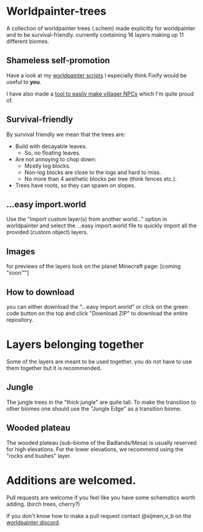 

# Worldpainter-trees
A collection of worldpainter trees (.schem) made explicitly for worldpainter and to be survival-friendly.
currently containing 16 layers making up 11 different biomes.

## Shameless self-promotion
Have a look at my [worldpainter scripts](https://sijmen-v-b.gumroad.com/) I especially think Fixify would be useful to **you**.

I have also made a [tool to easily make villager NPCs](https://conversationengine.ddns.net/?page=ConversationEngine) which I'm quite proud of.

## Survival-friendly
By survival friendly we mean that the trees are:
 - Build with decayable leaves.
   - So, no floating leaves.
 - Are not annoying to chop down:
   - Mostly log blocks.
   - Non-log blocks are close to the logs and hard to miss.
   - No more than 4 aesthetic blocks per tree (think fences etc.).
 - Trees have roots, so they can spawn on slopes.

## ...easy import.world
Use the "Import custom layer(s) from another world..." option in worldpainter and select the ...easy import.world file to quickly import all the provided (custom object) layers.

## Images
for previews of the layers look on the planet Minecraft page: [coming "soon™"]

## How to download
you can either download the "...easy import.world" or click on the green code button on the top and click "Download ZIP" to download the entire repository.

# Layers belonging together
Some of the layers are meant to be used together. you do not have to use them together but it is recommended.

## Jungle
The jungle trees in the "thick jungle" are quite tall. To make the transition to other biomes one should use the "Jungle Edge" as a transition biome.

## Wooded plateau
The wooded plateau (sub-biome of the Badlands/Mesa) is usually reserved for high elevations. For the lower elevations, we recommend using the "rocks and bushes" layer.

# Additions are welcomed.
Pull requests are welcome if you feel like you have some schematics worth adding. (birch trees, cherry?) 

If you don't know how to make a pull request contact @sijmen_v_b on the [worldpainter discord](https://discord.gg/NrGWtXnra8).
